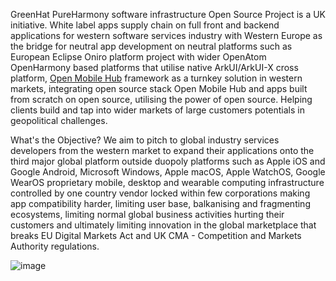 GreenHat PureHarmony software infrastructure Open Source Project is a UK initiative. White label apps supply chain on full front and backend applications for western software services industry with Western Europe as the bridge for neutral app development on neutral platforms such as European Eclipse Oniro platform project with wider OpenAtom OpenHarmony based platforms that utilise native ArkUI/ArkUI-X cross platform, [Open Mobile Hub](https://github.com/openmobilehub) framework as a turnkey solution in western markets, integrating open source stack Open Mobile Hub and apps built from scratch on open source, utilising the power of open source. Helping clients build and tap into wider markets of large customers potentials in geopolitical challenges.

What's the Objective?
We aim to pitch to global industry services developers from the western market to expand their applications onto the third major global platform outside duopoly platforms such as Apple iOS and Google Android, Microsoft Windows, Apple macOS, Apple WatchOS, Google WearOS proprietary mobile, desktop and wearable computing infrastructure controlled by one country vendor locked within few corporations making app compatibility harder, limiting user base, balkanising and fragmenting ecosystems, limiting normal global business activities hurting their customers and ultimately limiting innovation in the global marketplace that breaks EU Digital Markets Act and UK CMA - Competition and Markets Authority regulations.

![image](https://github.com/user-attachments/assets/0d2bbf67-1ce0-4a45-8d7e-3fef8d0c27dd)

<!-- Welcome to PureHarmony platform based on Oniro
PureHarmony hosts the code and repositories for add-ons and enhancements to the OpenHarmony project. These enhancements are part of the base OS, Oniro Project, an open-source, vendor-neutral operating system managed by the Eclipse Foundation.

Objective of the Project
The goal of this project is to build upon Oniro-OpenHarmony, extending it with additional functionalities tailored for global markets. OpenHarmony-Oniro, HarmonyOS as a open source community and commercial bridge for industry.

**Here are some ideas to get you started:**

🙋‍♀️ A short introduction - what is your organization all about?
🌈 Contribution guidelines - how can the community get involved?
👩‍💻 Useful resources - where can the community find your docs? Is there anything else the community should know?
🍿 Fun facts - what does your team eat for breakfast?
🧙 Remember, you can do mighty things with the power of [Markdown](https://docs.github.com/github/writing-on-github/getting-started-with-writing-and-formatting-on-github/basic-writing-and-formatting-syntax)
-->
